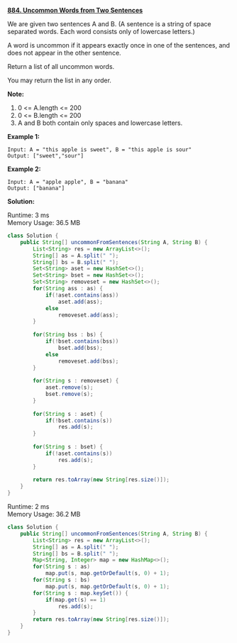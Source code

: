 **[884. Uncommon Words from Two Sentences](https://leetcode.com/problems/uncommon-words-from-two-sentences/)**

We are given two sentences A and B.  (A sentence is a string of space separated words.  Each word consists only of lowercase letters.)

A word is uncommon if it appears exactly once in one of the sentences, and does not appear in the other sentence.

Return a list of all uncommon words. 

You may return the list in any order.

**Note:**

1. 0 <= A.length <= 200
2. 0 <= B.length <= 200
3. A and B both contain only spaces and lowercase letters.

**Example 1:**

```
Input: A = "this apple is sweet", B = "this apple is sour"
Output: ["sweet","sour"]
```

**Example 2:**

```
Input: A = "apple apple", B = "banana"
Output: ["banana"]
```

**Solution:**

Runtime: 3 ms<br/>
Memory Usage: 36.5 MB

```java
class Solution {
    public String[] uncommonFromSentences(String A, String B) {
        List<String> res = new ArrayList<>();
        String[] as = A.split(" ");
        String[] bs = B.split(" ");
        Set<String> aset = new HashSet<>();
        Set<String> bset = new HashSet<>();
        Set<String> removeset = new HashSet<>();
        for(String ass : as) {
            if(!aset.contains(ass))
                aset.add(ass);
            else
                removeset.add(ass);
        }
            
        for(String bss : bs) {
            if(!bset.contains(bss))
                bset.add(bss);
            else
                removeset.add(bss);
        }
        
        for(String s : removeset) {
            aset.remove(s);
            bset.remove(s);
        }
            
        for(String s : aset) {
            if(!bset.contains(s))
                res.add(s);
        }
        
        for(String s : bset) {
            if(!aset.contains(s))
                res.add(s);
        }
        
        return res.toArray(new String[res.size()]);
    }
}
```

Runtime: 2 ms<br/>
Memory Usage: 36.2 MB

```java
class Solution {
    public String[] uncommonFromSentences(String A, String B) {
        List<String> res = new ArrayList<>();
        String[] as = A.split(" ");
        String[] bs = B.split(" ");
        Map<String, Integer> map = new HashMap<>();
        for(String s : as)
            map.put(s, map.getOrDefault(s, 0) + 1);
        for(String s : bs)
            map.put(s, map.getOrDefault(s, 0) + 1);
        for(String s : map.keySet()) {
            if(map.get(s) == 1)
                res.add(s);
        }        
        return res.toArray(new String[res.size()]);
    }
}
```